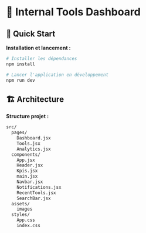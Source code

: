 # 📖 Internal Tools Dashboard

## 🚀 Quick Start
**Installation et lancement :**  
```bash
# Installer les dépendances
npm install

# Lancer l'application en développement
npm run dev
```

## 🏗️ Architecture
**Structure projet :** 
```bash
src/
  pages/
    Dashboard.jsx
    Tools.jsx
    Analytics.jsx
  components/
    App.jsx
    Header.jsx
    Kpis.jsx
    main.jsx
    Navbar.jsx
    Notifications.jsx
    RecentTools.jsx
    SearchBar.jsx
  assets/
    images
  styles/
    App.css
    index.css
```